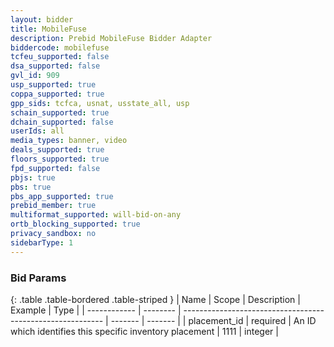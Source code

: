 ```yaml
---
layout: bidder
title: MobileFuse
description: Prebid MobileFuse Bidder Adapter
biddercode: mobilefuse
tcfeu_supported: false
dsa_supported: false
gvl_id: 909
usp_supported: true
coppa_supported: true
gpp_sids: tcfca, usnat, usstate_all, usp
schain_supported: true
dchain_supported: false
userIds: all
media_types: banner, video
deals_supported: true
floors_supported: true
fpd_supported: false
pbjs: true
pbs: true
pbs_app_supported: true
prebid_member: true
multiformat_supported: will-bid-on-any
ortb_blocking_supported: true
privacy_sandbox: no
sidebarType: 1
---
```


### Bid Params

{: .table .table-bordered .table-striped }
| Name         | Scope    | Description                                                | Example | Type    |
| ------------ | -------- | ---------------------------------------------------------- | ------- | ------- |
| placement_id | required | An ID which identifies this specific inventory placement   | 1111    | integer |
